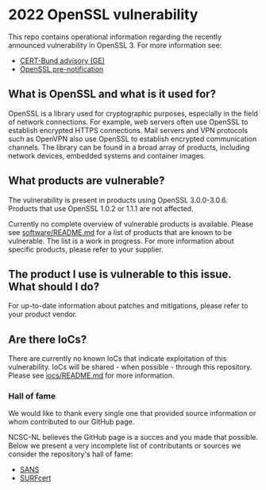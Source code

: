# 2022 OpenSSL vulnerability
This repo contains operational information regarding the recently announced vulnerability in OpenSSL 3. For more information see:

- [CERT-Bund advisory (GE)](https://www.bsi.bund.de/SharedDocs/Cybersicherheitswarnungen/DE/2022/2022-267005-1032.html)
- [OpenSSL pre-notification](https://mta.openssl.org/pipermail/openssl-announce/2022-October/000238.html)

## What is OpenSSL and what is it used for?
OpenSSL is a library used for cryptographic purposes, especially in the field of network connections. For example, web servers often use OpenSSL to establish encrypted HTTPS connections. Mail servers and VPN protocols such as OpenVPN also use OpenSSL to establish encrypted communication channels. The library can be found in a broad array of products, including network devices, embedded systems and container images.

## What products are vulnerable?
The vulnerability is present in products using OpenSSL 3.0.0-3.0.6. Products that use OpenSSL 1.0.2 or 1.1.1 are not affected.

Currently no complete overview of vulnerable products is available. Please see [software/README.md](software/README.md) for a list of products that are known to be vulnerable. The list is a work in progress. For more information about specific products, please refer to your supplier.

## The product I use is vulnerable to this issue. What should I do?
For up-to-date information about patches and mitigations, please refer to your product vendor.

## Are there IoCs?
There are currently no known IoCs that indicate exploitation of this vulnerability. IoCs will be shared - when possible - through this repository. Please see [iocs/README.md](iocs/README.md) for more information.

### Hall of fame

We would like to thank every single one that provided source information or  whom contributed to our GitHub page.

NCSC-NL believes the GitHub page is a succes and you made that possible.
Below we present a very incomplete list of contributants or sources we consider the repository's hall of fame:

* [SANS](https://isc.sans.edu/diary/Upcoming+Critical+OpenSSL+Vulnerability+What+will+be+Affected/29192/)
* [SURFcert](https://wiki.surfnet.nl/pages/viewpage.action?pageId=11063492)
